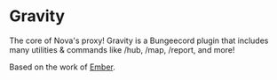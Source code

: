 # Gravity
The core of Nova's proxy! Gravity is a Bungeecord plugin that includes many utilities & commands like /hub, /map, /report, and more!

Based on the work of [Ember](https://github.com/Firestarter/Ember).